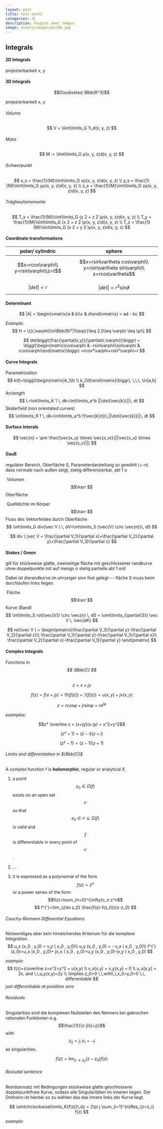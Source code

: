 ```yaml
---
layout: post
title: test math2
categories: dl
description: Feugiat amet tempus
image: assets/images/pic06.jpg
---
```

<script src="/assets/js/p5/p5.min.js"></script>
<script src="/assets/js/p5/addons/p5.dom.min.js"></script>


<div class="inner">
<span><script  src="/assets/js/animations/fourier_series.js"></script></span>
</div>



## Integrals

#### 2D Integrals

projezierbarkeit x, y

<script type="text/javascript" src="/assets/js/animations/fourier_series.js"></script>

#### 3D Integrals

$$G\subseteq \Bbb{R^3}$$

projezierbarkeit x, y

###### Volume

$$
V = \iiint\limits_G 1\,d(x, y, z)
$$

###### Mass

$$
M := \iiint\limits_G ρ(x, y, z)d(x, y, z)
$$

###### Schwerpunkt

$$
x_s = \frac{1}{M}\iiint\limits_G xρ(x, y, z)d(x, y, z) \\
y_s = \frac{1}{M}\iiint\limits_G yρ(x, y, z)d(x, y, z) \\
z_s = \frac{1}{M}\iiint\limits_G zρ(x, y, z)d(x, y, z)
$$



###### Trägheuitsmomente

$$
T_x = \frac{1}{M}\iiint\limits_G (y 2 + z 2 )ρ(x, y, z)d(x, y, z) \\
T_y = \frac{1}{M}\iiint\limits_G (x 2 + z 2 )ρ(x, y, z)d(x, y, z) \\
T_z = \frac{1}{M}\iiint\limits_G (x 2 + y 2 )ρ(x, y, z)d(x, y, z)
$$
#### Coordinate transformations

|            polar/ cylindric            |                            sphere                            |
| :------------------------------------: | :----------------------------------------------------------: |
| $$x=rcos\varphi\\ y=rsin\varphi\\z=t$$ | $$x=rsin\vartheta cos\varphi\\ y=rsin\vartheta sin\varphi\\ z=rcos\vartheta$$ |
|             $$ \|det\| = r$$             |                $$\|det\| =r^{2}sin\vartheta $$                 |

#### Determinant

$$
|A| = \begin{vmatrix}a & b\\c & d\end{vmatrix} = ad - bc
$$



*Example:*
$$
H = \{(r,\varphi)\in\Bbb{R}²|1\leq{r}\leq 2,0\leq \varphi \leq \pi\}
$$

$$
det\biggl(\frac{\partial(x,y)}{\partial(r,\varphi)}\biggr) = \biggl(\begin{matrix}cos\varphi & -rsin\varphi\\sin\varphi & rcos\varphi\end{matrix}\biggr) =rcos²\varphi+rsin²\varphi=r
$$



#### Curve Integrals

Parametrization
$$
k(t)=\biggl(\begin{matrix}k_1(t) \\ k_2(t)\end{matrix}\biggr), \,\,\, \in[a,b]
$$
Arclength
$$
L=\int\limits_K 1 \, dk=\int\limits_a^b ||\dot{\vec{k}}||\, dt
$$
Skalarfield (non orientated curves)
$$
\int\limits_K f \, dk=\int\limits_a^b f(\vec{k}(t))\,||\dot{\vec{k}}||\, dt
$$



#### Surface Interals

$$
\vec{n} = \pm \frac{\vec{x_u} \times \vec{x_v}}{||\vec{x_u} \times \vec{x_v}||}
$$



#### Gauß

regulärer Bereich, Oberfläche S, Parameterdarstellung so gewählt (+-n) dass normale nach außen zeigt, stetig differenzierbar, abl 1 o



​						Volumen $$\lrarr ​$$ Oberfläche

​			Quelldichte im Körper $$\lrarr $$ Fluss des Vektorfeldes durch Oberfläche
$$
\int\limits_G div(\vec V ) \, dV=\int\limits_S (\vec{V} \circ \vec{n})\, dS
$$

$$
div \,\vec V = \frac{\partial V_1}{\partial x}+\frac{\partial V_2}{\partial y}+\frac{\partial V_3}{\partial z}
$$



#### Stokes / Green

gilt für stückweise glatte, zweiseitige fläche mit geschlossener randkurve ohne doppelpunkte mit auf mengo o stetig partielle abl 1 ord

Dabei ist dierandkurve im uhrzeiger sinn fest gelegt--- fläche S muss beim durchlaufen links liegen.

​						Fläche $$\lrarr $$ Kurve (Rand)
$$
\int\limits_S rot(\vec{V}) \circ \vec{n} \, dS = \oint\limits_{\partial{S}} \vec V  \, \vec{dK}
$$

$$
rot(\vec V ) = \begin{pmatrix}\frac{\partial V_3}{\partial y}-\frac{\partial V_2}{\partial z}\\ \frac{\partial V_1}{\partial z}-\frac{\partial V_3}{\partial x}\\ \frac{\partial V_2}{\partial x}-\frac{\partial V_1}{\partial y} \end{pmatrix}
$$



#### Complex Integrals

###### Functions in $$ \Bbb{C} $$

$$ z=x+jy ​$$

$$f(z)=f(x+jy)=\Re\{f(z)\}+\Im\{f(z)\} = u(x,y) + jv(x,y)$$

$$z=rcos\varphi+jrsin\varphi = re^{j\varphi}$$

*examples:*

$$z* \overline z = (x+jy)(x-jy) = x^2+y^2​$$

$$(z²+1)=(z-i)(z+i)$$

$$(z²-1) = (z-1)(z+1)$$

###### Limits and differentiation in $\Bbb{C}$

A complex function f is ***holomorphic***, regular or analytical if,

1) a point $$z_0 \in D(f)​$$ exists on an open set $$\mathcal{O}​$$ so that $$z_0 \in \mathcal{O}\subseteq D(f)​$$ is valid and $$f​$$ is differentiable in every point of $$\mathcal{O}​$$.

2)  ...

3) it is expressed as a polynomial of the form $$f(z) = z^n​$$ or a power series of the form $$f(z)=\sum_{n=0}^{\infty}c_n z^n​$$
$$
f^{'}=\lim_{z\to z_0} \frac{f(z)-f(z_0)}{z-z_0}
$$


###### Cauchy-Riemann Differential Equations

Notwendiges aber kein hinreichendes Kriterium für die komplexe Integration.
$$
u_x (x_0 , y_0) = v_y ( x_0 , y_0)\\
u_y (x_0 , y_0) = - v_x ( x_0 , y_0)\\
f^{'}(z_0)=u_x (x_0 , y_0)+ jv_x ( x_0 , y_0)=u_y (x_0 , y_0)-jv_y ( x_0 , y_0)
$$

*example*:
$$
f(z)=z\overline z=x^2+y^2 = u(x,y) \\
v_x(x,y) = v_y(x,y) = 0 \\
u_x(x,y) = 2x, and \,\,u_y(x,y)=2y \\
\implies z_0=0 \,\,with\,\,x_0=y_0=0 \,\, differentiable
$$
*just differentiable at postition zero*

###### Residuals

Singularities sind die komplexen Nullstellen des Nenners bei gebrochen rationalen Funktionen e.g. $$\frac{1}{(z-j)(z+j)}​$$ with $$z_0 = j; z_1=-j​$$ as singularities.

$$
f(z)= \lim_{z\to z_0}(z-z_0)f(z)
$$


###### Resiudal sentence

Residuensatz mit Bedingungen stückweise glatte geschlossene doppelpunktfreie Kurve, sodass alle Singularitäten im inneren liegen. Der Drehsinn ist hierbei so zu wählen das das Innere links der Kurve liegt.

$$
\ointctrclockwise\limits_K{f(z)}\,dz = 2\pi j \sum_{i=1}^{n}Res_{z=z_i} f(z)
$$

*example*:
